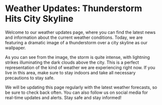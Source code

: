 <!--
Write me markdown content of website with wallpaper:

"A dramatic image of a thunderstorm over a city skyline for a weather or news website."

The header of the page should not be copy of the text but rather a real content of the website which is using this wallpaper.
-->

<!--font:"Open Sans"-->

# Weather Updates: Thunderstorm Hits City Skyline

Welcome to our weather updates page, where you can find the latest news and information about the current weather conditions. Today, we are featuring a dramatic image of a thunderstorm over a city skyline as our wallpaper.

As you can see from the image, the storm is quite intense, with lightning strikes illuminating the dark clouds above the city. This is a perfect representation of the kind of weather we are experiencing right now. If you live in this area, make sure to stay indoors and take all necessary precautions to stay safe.

We will be updating this page regularly with the latest weather forecasts, so be sure to check back often. You can also follow us on social media for real-time updates and alerts. Stay safe and stay informed!
